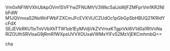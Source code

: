 Vm0xNFlWVXhUbkpOVm1SVFYwZFNUMVV3Wkc5alJsWjFZMFprVm1KR2NIbFdW
M1JQVmxaS2NsWnFWbFZXCmJFcEVXVlJCZUdOc1pGbGpSbHBUQ21KRldYcFdX
SEJEVkRKU1IxTnVVbXhTTW1ob1EyMVdjVkZVVmxKTgpiVkl6V1d0a1RtVnNa
RlZOUlhSRVlsaG9jRmR1WXpsUVVXOUxaVWMxYlFvS2MzVjEKCmhmbQ==

cha